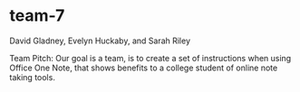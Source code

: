 # team-7

David Gladney, Evelyn Huckaby, and Sarah Riley

Team Pitch: Our goal is a team, is to create a set of instructions when using Office One Note, that shows benefits to a college student of online note taking tools. 
